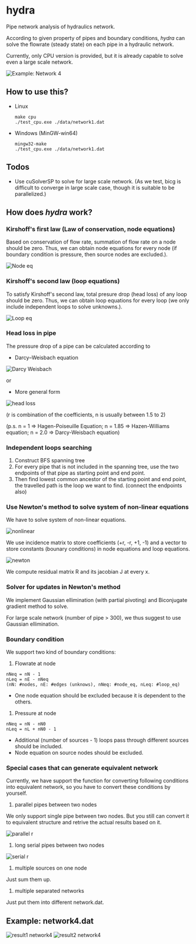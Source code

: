 # hydra
Pipe network analysis of hydraulics network.

According to given property of pipes and boundary conditions, *hydra* can solve the flowrate (steady state) on each pipe in a hydraulic network.

Currently, only CPU version is provided, but it is already capable to solve even a large scale network.

![Example: Network 4](./media/network4.svg)<!-- <img src="./media/network4.svg">-->

## How to use this?

* Linux
  ```
  make cpu
  ./test_cpu.exe ./data/network1.dat
  ```

* Windows (MinGW-win64)
  ```
  mingw32-make
  ./test_cpu.exe ./data/network1.dat
  ```

## Todos

* Use cuSolverSP to solve for large scale network.
(As we test, bicg is difficult to converge in large scale case, though it is suitable to be parallelized.)

## How does *hydra* work?

### Kirshoff's first law (Law of conservation, node equations)

Based on conservation of flow rate, summation of flow rate on a node should be zero.
Thus, we can obtain node equations for every node (if boundary condition is pressure, then source nodes are excluded.).

![Node eq](./media/node_eq.svg) <!--<img src="./media/node_eq.svg">-->

### Kirshoff's second law (loop equations)

To satisfy Kirshoff's second law, total presure drop (head loss) of any loop should be zero.
Thus, we can obtain loop equations for every loop (we only include independent loops to solve unknowns.).

![Loop eq](./media/loop_eq.svg) <!--<img src="./media/loop_eq.svg">-->

### Head loss in pipe

The pressure drop of a pipe can be calculated according to 

* Darcy–Weisbach equation

![Darcy Weisbach](./media/darcy_weisbach.svg) <!--<img src="./media/darcy_weisbach.svg">-->

or

* More general form 

![head loss](./media/head_loss.svg) <!--<img src="./media/head_loss.svg">-->

(r is combination of the coefficients, n is usually between 1.5 to 2)

(p.s. n = 1 => Hagen-Poiseuille Equation; n = 1.85 => Hazen-Williams equation; n = 2.0 => Darcy-Weisbach equation)

### Independent loops searching

1. Construct BFS spanning tree
1. For every pipe that is not included in the spanning tree, use the two endpoints of that pipe as starting point and end point.
1. Then find lowest common ancestor of the starting point and end point, the travelled path is the loop we want to find. (connect the endpoints also)

### Use Newton's method to solve system of non-linear equations

We have to solve system of non-linear equations.

![nonlinear](./media/nonlinear.svg) <!--<img src="./media/nonlinear.svg">-->

We use incidence matrix to store coefficients (+r, -r, +1, -1) and a vector to store constants (bounary conditions) in node equations and loop equations.

![newton](./media/newton.svg)<!--<img src="./media/newton.svg">-->

We compute residual matrix R and its jacobian J at every x.

### Solver for updates in Newton's method

We implement Gaussian ellimination (with partial pivoting) and Biconjugate gradient method to solve.

For large scale network (number of pipe > 300), we thus suggest to use Gaussian ellimination.

### Boundary condition

We support two kind of boundary conditions:

1. Flowrate at node
  ```
  nNeq = nN - 1
  nLeq = nE - nNeq
  (nN: #nodes, nE: #edges (unknows), nNeq: #node_eq, nLeq: #loop_eq)
  ```
  * One node equation should be excluded because it is dependent to the others.

1. Pressure at node

  ```
  nNeq = nN - nN0
  nLeq = nL + nN0 - 1
  ```
  * Additional (number of sources - 1) loops pass through different sources should be included.
  * Node equation on source nodes should be excluded.

### Special cases that can generate equivalent network

Currently, we have support the function for converting following conditions into equivalent network,
so you have to convert these conditions by yourself.

1. parallel pipes between two nodes

  We only support single pipe between two nodes.
  But you still can convert it to equivalent structure and retrive the actual results based on it.
  
  ![parallel r](./media/parallel_r.svg) <!--<img src="./media/parallel_r.svg">-->

1. long serial pipes between two nodes

  ![serial r](./media/serial_r.svg) <!--<img src="./media/serial_r.svg">-->

1. multiple sources on one node

  Just sum them up.
  
1. multiple separated networks

  Just put them into different network.dat.
  
## Example: network4.dat

![result1 network4](./media/result1_network4.png) <!--<img src="./media/result1_network4.png">-->
![result2 network4](./media/result2_network4.png) <!--<img src="./media/result2_network4.png">-->

